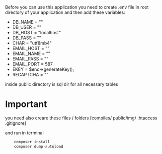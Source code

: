 Before you can use this application you need to create .env file in root directory of your application and then add these variables:
- DB_NAME = ""
- DB_USER = ""
- DB_HOST = "localhost"
- DB_PASS = ""
- CHAR = "utf8mb4"
- EMAIL_HOST = ""
- EMAIL_NAME = ""
- EMAIL_PASS = ""
- EMAIL_PORT = 587
- EKEY = $enc->generateKey();
- RECAPTCHA = ""

inside public directory is sql dir for all necessary tables

# Important
you need also creare these files / folders [compiles/ public/img/ .htaccess .gitignore]

and run in terminal
```bash
    composer install
    composer dump-autoload
```

